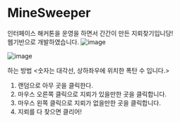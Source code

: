 # MineSweeper

인터페이스 해커톤을 운영을 하면서 간간이 만든 지뢰찾기입니당!<br/>
웹기반으로 개발하였습니다.
![image](https://github.com/KyuTae98/MineSweeper/assets/79373803/07846564-b24a-449d-8050-05df53a6fdfb)


![image](https://github.com/KyuTae98/MineSweeper/assets/79373803/c883247c-a3d4-415e-b200-09a2032d6a2f)


하는 방법 <숫자는 대각선, 상하좌우에 위치한 폭탄 수 입니다.>
1. 랜덤으로 아무 곳을 클릭한다.
2. 마우스 오른쪽 클릭으로 지뢰가 있을만한 곳을 클릭합니다.
3. 마우스 왼쪽 클릭으로 지뢰가 없을만한 곳을 클릭합니다.
4. 지뢰를 다 찾으면 클리어!
